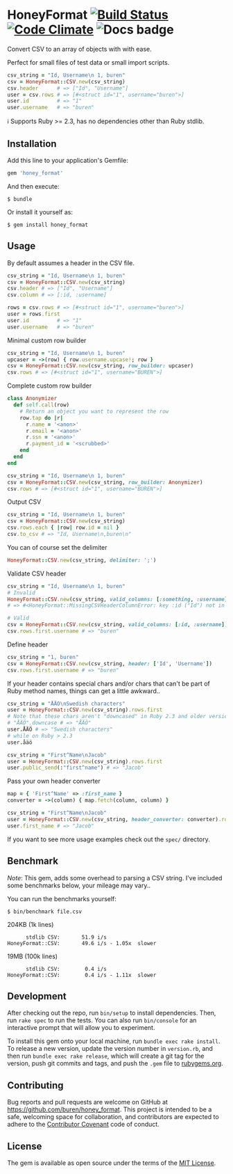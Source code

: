 # HoneyFormat [![Build Status](https://travis-ci.org/buren/honey_format.svg)](https://travis-ci.org/buren/honey_format) [![Code Climate](https://codeclimate.com/github/buren/honey_format/badges/gpa.svg)](https://codeclimate.com/github/buren/honey_format) ![Docs badge](https://inch-ci.org/github/buren/honey_format.svg?branch=master)

Convert CSV to an array of objects with with ease.

Perfect for small files of test data or small import scripts.

```ruby
csv_string = "Id, Username\n 1, buren"
csv = HoneyFormat::CSV.new(csv_string)
csv.header      # => ["Id", "Username"]
user = csv.rows # => [#<struct id="1", username="buren">]
user.id         # => "1"
user.username   # => "buren"
```

:information_source: Supports Ruby >= 2.3, has no dependencies other than Ruby stdlib.

## Installation

Add this line to your application's Gemfile:

```ruby
gem 'honey_format'
```

And then execute:
```
$ bundle
```

Or install it yourself as:
```
$ gem install honey_format
```

## Usage

By default assumes a header in the CSV file.

```ruby
csv_string = "Id, Username\n 1, buren"
csv = HoneyFormat::CSV.new(csv_string)
csv.header # => ["Id", "Username"]
csv.column # => [:id, :username]

rows = csv.rows # => [#<struct id="1", username="buren">]
user = rows.first
user.id         # => "1"
user.username   # => "buren"
```

Minimal custom row builder
```ruby
csv_string = "Id, Username\n 1, buren"
upcaser = ->(row) { row.username.upcase!; row }
csv = HoneyFormat::CSV.new(csv_string, row_builder: upcaser)
csv.rows # => [#<struct id="1", username="BUREN">]
```

Complete custom row builder
```ruby
class Anonymizer
  def self.call(row)
    # Return an object you want to represent the row
    row.tap do |r|
      r.name = '<anon>'
      r.email = '<anon>'
      r.ssn = '<anon>'
      r.payment_id = '<scrubbed>'
    end
  end
end

csv_string = "Id, Username\n 1, buren"
csv = HoneyFormat::CSV.new(csv_string, row_builder: Anonymizer)
csv.rows # => [#<struct id="1", username="BUREN">]
```

Output CSV
```ruby
csv_string = "Id, Username\n 1, buren"
csv = HoneyFormat::CSV.new(csv_string)
csv.rows.each { |row| row.id = nil }
csv.to_csv # => "Id, Username\n,buren\n"
```

You can of course set the delimiter
```ruby
HoneyFormat::CSV.new(csv_string, delimiter: ';')
```

Validate CSV header
```ruby
csv_string = "Id, Username\n 1, buren"
# Invalid
HoneyFormat::CSV.new(csv_string, valid_columns: [:something, :username])
# => #<HoneyFormat::MissingCSVHeaderColumnError: key :id ("Id") not in [:something, :username]>

# Valid
csv = HoneyFormat::CSV.new(csv_string, valid_columns: [:id, :username])
csv.rows.first.username # => "buren"
```

Define header
```ruby
csv_string = "1, buren"
csv = HoneyFormat::CSV.new(csv_string, header: ['Id', 'Username'])
csv.rows.first.username # => "buren"
```

If your header contains special chars and/or chars that can't be part of Ruby method names,
things can get a little awkward..
```ruby
csv_string = "ÅÄÖ\nSwedish characters"
user = HoneyFormat::CSV.new(csv_string).rows.first
# Note that these chars aren't "downcased" in Ruby 2.3 and older versions of Ruby,
# "ÅÄÖ".downcase # => "ÅÄÖ"
user.ÅÄÖ # => "Swedish characters"
# while on Ruby > 2.3
user.åäö

csv_string = "First^Name\nJacob"
user = HoneyFormat::CSV.new(csv_string).rows.first
user.public_send(:"first^name") # => "Jacob"
```

Pass your own header converter
```ruby
map = { 'First^Name' => :first_name }
converter = ->(column) { map.fetch(column, column) }

csv_string = "First^Name\nJacob"
user = HoneyFormat::CSV.new(csv_string, header_converter: converter).rows.first
user.first_name # => "Jacob"
```

If you want to see more usage examples check out the `spec/` directory.

## Benchmark

_Note_: This gem, adds some overhead to parsing a CSV string. I've included some benchmarks below, your mileage may vary..

You can run the benchmarks yourself:

```
$ bin/benchmark file.csv
```

204KB (1k lines)

```
      stdlib CSV:       51.9 i/s
HoneyFormat::CSV:       49.6 i/s - 1.05x  slower
```

19MB (100k lines)

```
      stdlib CSV:        0.4 i/s
HoneyFormat::CSV:        0.4 i/s - 1.11x  slower
```

## Development

After checking out the repo, run `bin/setup` to install dependencies. Then, run `rake spec` to run the tests. You can also run `bin/console` for an interactive prompt that will allow you to experiment.

To install this gem onto your local machine, run `bundle exec rake install`. To release a new version, update the version number in `version.rb`, and then run `bundle exec rake release`, which will create a git tag for the version, push git commits and tags, and push the `.gem` file to [rubygems.org](https://rubygems.org).

## Contributing

Bug reports and pull requests are welcome on GitHub at https://github.com/buren/honey_format. This project is intended to be a safe, welcoming space for collaboration, and contributors are expected to adhere to the [Contributor Covenant](contributor-covenant.org) code of conduct.


## License

The gem is available as open source under the terms of the [MIT License](http://opensource.org/licenses/MIT).
